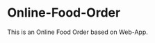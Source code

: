 # Online-Food-Order

This is an Online Food Order based on Web-App.























































































































































